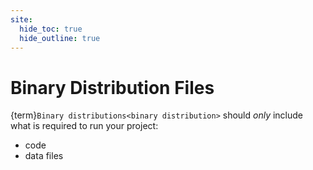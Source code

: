 ```yaml
---
site:
  hide_toc: true
  hide_outline: true
---
```


# Binary Distribution Files

{term}`Binary distributions<binary distribution>` should _only_ include what is required to run your project:

- code
- data files
